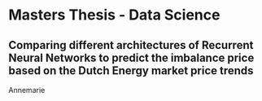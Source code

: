# Masters Thesis - Data Science
## Comparing different architectures of Recurrent Neural Networks to predict the imbalance price based on the Dutch Energy market price trends
Annemarie
